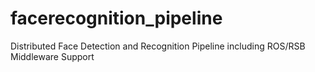 # facerecognition_pipeline
Distributed Face Detection and Recognition Pipeline including ROS/RSB Middleware Support
